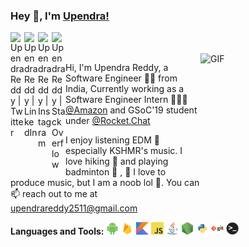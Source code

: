 ### Hey 👋, I'm [Upendra!](https://coolfire.github.io/)


<a href="https://twitter.com/upendrareddy20">
  <img align="left" alt="Upendra Reddy | Twitter" width="22px" src="https://cdn.jsdelivr.net/npm/simple-icons@v3/icons/twitter.svg" />
</a>
<a href="https://www.linkedin.com/in/upendra-reddy/">
  <img align="left" alt="Upendra Reddy | LinkedIn" width="22px" src="https://cdn.jsdelivr.net/npm/simple-icons@v3/icons/linkedin.svg" />
</a>
<a href="https://www.instagram.com/_up3ndra__/">
  <img align="left" alt="Upendra Reddy | Instagram" width="22px" src="https://cdn.jsdelivr.net/npm/simple-icons@v3/icons/instagram.svg" />
</a>
<a href="https://stackoverflow.com/users/8563083/cool-fire">
  <img align="left" alt="Upendra Reddy | StackOverflow" width="22px" src="https://cdn.jsdelivr.net/npm/simple-icons@v3/icons/stackoverflow.svg" />
</a>
<br />
<br />

<img align="right" alt="GIF" src="https://media.giphy.com/media/l0O9xncMzILK2mRvW/giphy.gif" height=250 width=200/>

Hi, I'm Upendra Reddy, a Software Engineer 👨‍💻 from India, Currently working as a Software Engineer Intern 🙍🏽‍♂️ [@Amazon](https://www.amazon.com/) and GSoC'19 student under [@Rocket.Chat](https://rocket.chat/) 


I enjoy listening EDM 🎵 especially KSHMR's music. I love hiking 🥾 and playing badminton 🏸 ,  💬 I love to produce music, but I am a noob lol 🥴.
You can 📫 reach out to me at upendrareddy2511@gmail.com

**Languages and Tools:**
<code><img height="20" src="https://raw.githubusercontent.com/github/explore/80688e429a7d4ef2fca1e82350fe8e3517d3494d/topics/android/android.png"></code>
<code><img height="20" src="https://raw.githubusercontent.com/github/explore/80688e429a7d4ef2fca1e82350fe8e3517d3494d/topics/firebase/firebase.png"></code>
<code><img height="20" src="https://raw.githubusercontent.com/github/explore/80688e429a7d4ef2fca1e82350fe8e3517d3494d/topics/kotlin/kotlin.png"></code>
<code><img height="20" src="https://raw.githubusercontent.com/github/explore/80688e429a7d4ef2fca1e82350fe8e3517d3494d/topics/javascript/javascript.png"></code>
<code><img height="20" src="https://raw.githubusercontent.com/github/explore/80688e429a7d4ef2fca1e82350fe8e3517d3494d/topics/java/java.png"></code>
<code><img height="20" src="https://raw.githubusercontent.com/github/explore/80688e429a7d4ef2fca1e82350fe8e3517d3494d/topics/nodejs/nodejs.png"></code>
<code><img height="20" src="https://raw.githubusercontent.com/github/explore/80688e429a7d4ef2fca1e82350fe8e3517d3494d/topics/python/python.png"></code>
<code><img height="20" src="https://raw.githubusercontent.com/github/explore/80688e429a7d4ef2fca1e82350fe8e3517d3494d/topics/git/git.png"></code>
<code><img height="20" src="https://raw.githubusercontent.com/github/explore/80688e429a7d4ef2fca1e82350fe8e3517d3494d/topics/terminal/terminal.png"></code>




